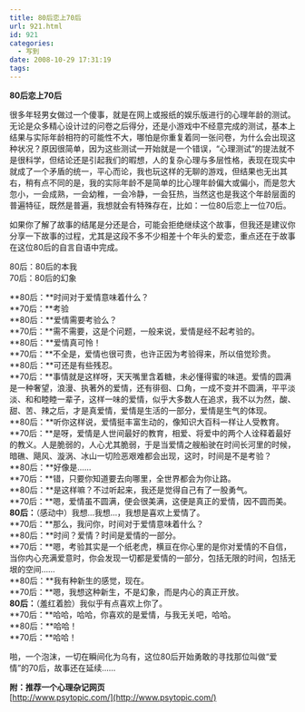 ```yaml
---
title: 80后恋上70后
url: 921.html
id: 921
categories:
  - 写到
date: 2008-10-29 17:31:19
tags:
---
```


**80后恋上70后**

  
很多年轻男女做过一个傻事，就是在网上或报纸的娱乐版进行的心理年龄的测试。无论是众多精心设计过的问卷之后得分，还是小游戏中不经意完成的测试，基本上结果与实际年龄相符的可能性不大，哪怕是你重复着同一张问卷，为什么会出现这种状况？原因很简单，因为这些测试一开始就是一个错误，“心理测试”的提法就不是很科学，但结论还是引起我们的暇想，人的复杂心理与多层性格，表现在现实中就成了一个矛盾的统一，平心而论，我也玩这样的无聊的游戏，但结果也无出其右，稍有点不同的是，我的实际年龄不是简单的比心理年龄偏大或偏小，而是忽大忽小，一会成熟，一会幼稚，一会冷静，一会狂热，当然这也是我这个年龄层面的普遍特征，既然是普遍，我想就会有特殊存在，比如：一位80后恋上一位70后。  
  
如果你了解了故事的结尾是分还是合，可能会拒绝继续这个故事，但我还是建议你分享一下故事的过程，尤其是这段不多不少相差十个年头的爱恋，重点还在于故事在这位80后的自言自语中完成。  
  
80后：80后的本我  
70后：80后的幻象  
  
**80后：**时间对于爱情意味着什么？  
**70后：**考验  
**80后：**爱情需要考验么？  
**70后：**需不需要，这是个问题，一般来说，爱情是经不起考验的。  
**80后：**爱情真可怜！  
**70后：**不全是，爱情也很可贵，也许正因为考验得来，所以倍觉珍贵。  
**80后：**可还是有些残忍。  
**70后：**事情就是这样呀，天天嘴里含着糖，未必懂得蜜的味道。爱情的圆满是一种奢望，浪漫、执著外的爱情，还有徘徊、口角，一成不变并不圆满，平平淡淡、和和睦睦一辈子，这样一味的爱情，似乎大多数人在追求，我不以为然，酸、甜、苦、辣之后，才是真爱情，爱情是生活的一部分，爱情是生气的体现。  
**80后：**听你这样说，爱情挺丰富生动的，像知识大百科一样让人受教育。  
**70后：**是呀，爱情是人世间最好的教育，相爱、将爱中的两个人诠释着最好的教义。人是脆弱的，人心尤其脆弱，于是当爱情之艘船驶在时间长河里的时候，暗礁、飓风、漩涡、冰山一切险恶艰难都会出现，这时，时间是不是考验？  
**80后：**好像是……  
**70后：**错，只要你知道要去向哪里，全世界都会为你让路。  
**80后：**是这样嘛？不过听起来，我还是觉得自己有了一股勇气。  
**70后：**嗯，爱情虽不圆满，便会很美满，这便是真正的爱情，因不圆而美。  
**80后：**（感动中）我想…我想…，我想是喜欢上爱情了。  
**70后：**那么，我问你，时间对于爱情意味着什么？  
**80后：**时间？爱情？时间是爱情的一部分。  
**70后：**嗯，考验其实是一个纸老虎，横亘在你心里的是你对爱情的不自信，当你内心充满爱意时，你会发现一切都是爱情的一部分，包括无限的时间，包括无垠的空间……  
**80后：**我有种新生的感觉，现在。  
**70后：**嗯，我想这种新生，不是幻象，而是内心的真正开放。  
**80后：**（羞红着脸）我似乎有点喜欢上你了。  
**70后：**哈哈，哈哈，你喜欢的是爱情，与我无关吧，哈哈。  
**80后：**哈哈！  
**70后：**哈哈！  
  
啪，一个泡沫，一切在瞬间化为乌有，这位80后开始勇敢的寻找那位叫做“爱情”的70后，故事还在延续……  
  
  
**附：推荐一个心理杂记网页**  
[http://www.psytopic.com/](http://www.psytopic.com/)